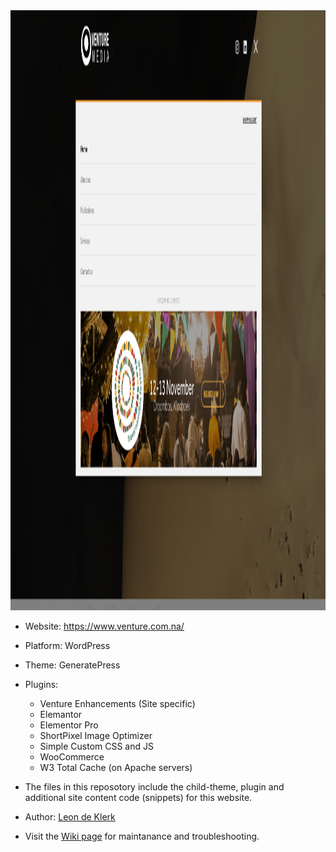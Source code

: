 <img width="1900" height="960" alt="Image" src="https://github.com/venture-media/Venture-Media/blob/fc2c94521e5afb1bbee43f7e4d774f2206c134cf/docs/Screenshot-From-2025-09-27-15-37-34.png" />


- Website: https://www.venture.com.na/
- Platform: WordPress
- Theme: GeneratePress
- Plugins:
    - Venture Enhancements (Site specific)
    - Elemantor
    - Elementor Pro
    - ShortPixel Image Optimizer
    - Simple Custom CSS and JS
    - WooCommerce
    - W3 Total Cache (on Apache servers)

- The files in this reposotory include the child-theme, plugin and additional site content code (snippets) for this website.
- Author: [Leon de Klerk](https://github.com/Leon2332)
- Visit the [Wiki page](https://github.com/venture-media/Venture-Media/wiki) for maintanance and troubleshooting.
